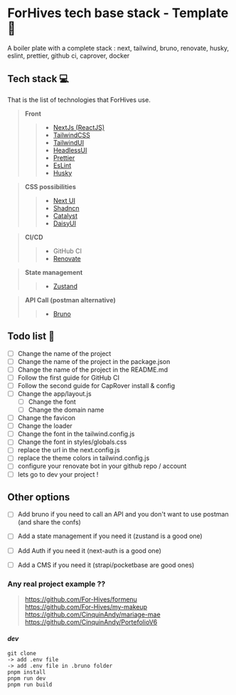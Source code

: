 # ForHives tech base stack - Template 🐝
A boiler plate with a complete stack : next, tailwind, bruno, renovate, husky, eslint, prettier, github ci, caprover, docker

## Tech stack 💻
That is the list of technologies that ForHives use.

> **Front**
>
> > - [NextJs (ReactJS)](https://nextjs.org/)
> > - [TailwindCSS](https://tailwindcss.com/)
> > - [TailwindUI](https://tailwindui.com/)
> > - [HeadlessUI](https://headlessui.com/)
> > - [Prettier](https://prettier.io/)
> > - [EsLint](https://eslint.org/)
> > - [Husky](https://typicode.github.io/husky/#/)

> **CSS possibilities**
> > - [Next UI](https://nextui.org/)
> > - [Shadncn](https://ui.shadcn.com/)
> > - [Catalyst](https://catalyst.tailwindui.com/docs)
> > - [DaisyUI](https://daisyui.com/)

> **CI/CD**
>
> > - GitHub CI
> > - [Renovate](https://www.mend.io/renovate/)

> **State management**
> > - [Zustand](https://docs.pmnd.rs/zustand/getting-started/introduction)

> **API Call (postman alternative)**
> > - [Bruno](https://github.com/usebruno/bruno)

## Todo list 📝
- [ ] Change the name of the project
- [ ] Change the name of the project in the package.json
- [ ] Change the name of the project in the README.md
- [ ] Follow the first guide for GitHub CI 
- [ ] Follow the second guide for CapRover install & config
- [ ] Change the app/layout.js
  - [ ] Change the font
  - [ ] Change the domain name
- [ ] Change the favicon
- [ ] Change the loader
- [ ] Change the font in the tailwind.config.js
- [ ] Change the font in styles/globals.css
- [ ] replace the url in the next.config.js
- [ ] replace the theme colors in tailwind.config.js
- [ ] configure your renovate bot in your github repo / account
- [ ] lets go to dev your project !

## Other options
- [ ] Add bruno if you need to call an API and you don't want to use postman (and share the confs)
- [ ] Add a state management if you need it (zustand is a good one)
- [ ] Add Auth if you need it (next-auth is a good one)
- [ ] Add a CMS if you need it (strapi/pocketbase are good ones)


### Any real project example ??
> https://github.com/For-Hives/formenu  
> https://github.com/For-Hives/my-makeup
> https://github.com/CinquinAndy/mariage-mae
> https://github.com/CinquinAndy/PortefolioV6

#### _dev_
```
git clone
-> add .env file
-> add .env file in .bruno folder
pnpm install
pnpm run dev
pnpm run build
```
